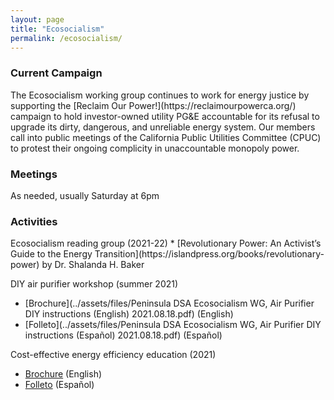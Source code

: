 ```yaml
---
layout: page
title: "Ecosocialism"
permalink: /ecosocialism/
---
```

<h3>Current Campaign</h3>
The Ecosocialism working group continues to work for energy justice by supporting the [Reclaim Our Power!](https://reclaimourpowerca.org/) campaign to hold investor-owned utility PG&E accountable for its refusal to upgrade its dirty, dangerous, and unreliable energy system. Our members call into public meetings of the California Public Utilities Committee (CPUC) to protest their ongoing complicity in unaccountable monopoly power.

<h3>Meetings</h3>
As needed, usually Saturday at 6pm

<h3>Activities</h3>
Ecosocialism reading group (2021-22)
* [Revolutionary Power: An Activist’s Guide to the Energy Transition](https://islandpress.org/books/revolutionary-power) by Dr. Shalanda H. Baker

DIY air purifier workshop (summer 2021)
* [Brochure](../assets/files/Peninsula DSA Ecosocialism WG, Air Purifier DIY instructions (English) 2021.08.18.pdf) (English)
* [Folleto](../assets/files/Peninsula DSA Ecosocialism WG, Air Purifier DIY instructions (Español) 2021.08.18.pdf) (Español)

Cost-effective energy efficiency education (2021)
* [Brochure](../assets/files/energy-education.pdf) (English)
* [Folleto](../assets/files/energy-education-es.pdf) (Español)

